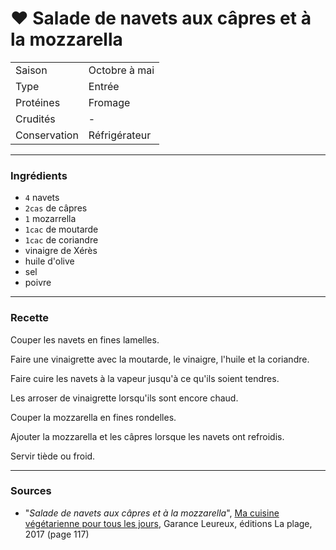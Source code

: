 # ♥ Salade de navets aux câpres et à la mozzarella

| | |
|:---|:---|
| Saison | Octobre à mai |
| Type | Entrée |
| Protéines | Fromage |
| Crudités | - |
| Conservation | Réfrigérateur |

---

### Ingrédients

* `4` navets
* `2cas` de câpres
* `1` mozarrella
* `1cac` de moutarde
* `1cac` de coriandre
* vinaigre de Xérès
* huile d'olive
* sel
* poivre

---

### Recette

Couper les navets en fines lamelles.

Faire une vinaigrette avec la moutarde, le vinaigre, l'huile et la coriandre.

Faire cuire les navets à la vapeur jusqu'à ce qu'ils soient tendres.

Les arroser de vinaigrette lorsqu'ils sont encore chaud.

Couper la mozzarella en fines rondelles.

Ajouter la mozzarella et les câpres lorsque les navets ont refroidis.

Servir tiède ou froid.

---

### Sources

* "*Salade de navets aux câpres et à la mozzarella*", [Ma cuisine végétarienne pour tous les jours](https://www.laplage.fr/catalogue/ma-cuisine-vegetarienne-pour-tous-les-jours-garance-leureux-2/), Garance Leureux, éditions La plage, 2017 (page 117)
